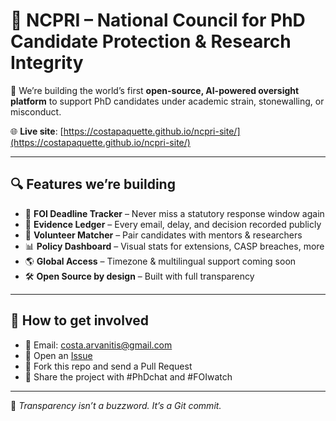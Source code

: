 # 🧠 NCPRI – National Council for PhD Candidate Protection & Research Integrity

📢 We’re building the world’s first **open-source, AI-powered oversight platform** to support PhD candidates under academic strain, stonewalling, or misconduct.

🌐 **Live site**: [https://costapaquette.github.io/ncpri-site/](https://costapaquette.github.io/ncpri-site/)

---

## 🔍 Features we’re building

- 📂 **FOI Deadline Tracker** – Never miss a statutory response window again  
- 📒 **Evidence Ledger** – Every email, delay, and decision recorded publicly  
- 🤝 **Volunteer Matcher** – Pair candidates with mentors & researchers  
- 📊 **Policy Dashboard** – Visual stats for extensions, CASP breaches, more  
- 🌎 **Global Access** – Timezone & multilingual support coming soon  
- 🛠 **Open Source by design** – Built with full transparency

---

## 💬 How to get involved

- 📧 Email: [costa.arvanitis@gmail.com](mailto:costa.arvanitis@gmail.com)  
- 🐛 Open an [Issue](https://github.com/costapaquette/ncpri-site/issues)  
- 🍴 Fork this repo and send a Pull Request  
- 📣 Share the project with #PhDchat and #FOIwatch  

---

📌 *Transparency isn’t a buzzword. It’s a Git commit.*
